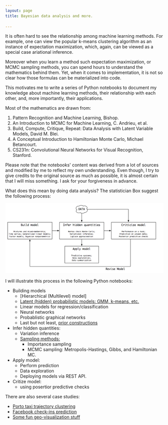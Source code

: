 ```yaml
---
layout: page
title: Bayesian data analysis and more.

---
```

It is often hard to see the relationship among machine learning methods. For example, one can view the popular k-means clustering algorithm as an instance of expectation maximization, which, again, can be viewed as a special case ariational inference. 

Moreover when you learn a method such expectation maximization, or MCMC sampling methods, you can spend hours to understand the mathematics behind them. Yet, when it comes to implementation, it is not so clear how those formulas can be materialized into code.

This motivates me to write a series of Python notebooks to document my knowledge about machine learning methods, their relationship with each other, and, more importantly, their applications. 

Most of the mathematics are drawn from:

 1. Pattern Recognition and Machine Learning, Bishop.
 2. An Introduction to MCMC for Machine Learning, C. Andrieu, et al.
 3. Build, Compute, Critique, Repeat: Data Analysis with Latent Variable Models, David M. Blei.
 4. A Conceptual Introduction to Hamiltonian Monte Carlo, Michael Betancourt.
 5. CS231n: Convolutional Neural Networks for Visual Recognition, Stanford.

Please note that the notebooks' content was derived from a lot of sources and modified by me to reflect my own understanding. Even though, I try to give credits to the original source as much as possible, it is almost certain that I will miss something. I ask for your forgiveness in advance.


What does this mean by doing data analysis? The statistician Box suggest the following process:

![Box loop](/assets/gfx/box_model.png)

I will illustrate this process in the following Python notebooks:


- Building models
	- [Hierarchical (Multilevel) model]
	- [Latent (hidden) probabilistic models: GMM, k-means, etc.](/pages/demos/em.html)
	- Linear models for regression/classification
	- Neural networks
	- Probablistic graphical networks
	- Last but not least, [prior constructions](/pages/demos/prior_construction.html)
- Infer hidden quantities:
	- Variation inference
	- [Sampling methods:](/pages/demos/MCMC_inference.html) 
		- Importance sampling
		- MCMC sampling: Metropolis-Hastings, Gibbs, and Hamiltonian MC.
- Apply model:
	- Perform prediction
	- Data exploration
	- Deploying models via REST API.
- Critize model:
	- using posertior predictive checks

There are also several case studies:

- [Porto taxi trajectory clustering](/pages/demos/porto.html)
- [Facebook check-ins prediction](/pages/demos/facebook.html)
- [Some fun geo-visualization stuff]()

